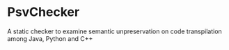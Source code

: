 # PsvChecker
A static checker to examine semantic unpreservation on code transpilation among Java, Python and C++
